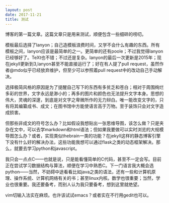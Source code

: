 ```yaml
---
layout: post
date: 2017-11-21
title: 测试
---
```


博客的第一篇文章。这篇文章只是用来测试，顺便包含一些细碎的唠叨。

模板最后选择了lanyon；自己造模板浪费时间，又学不会什么有趣的东西。所有模板之间，lanyon应该是最简单的之一。更简单的还有poole；不过我觉得lanyon已经够好了。TeXt也不错；不过还是复杂。lanyon的最后一次更新是2015年；现在jekyll更新到3,lanyon甚至不能直接运行了；好在有人提了pull request，虽然作者@mdo似乎已经放弃维护，但至少可以参照着pull request中的改动自己手动解决。

选择极简风格的原因是为了提醒自己写下的东西有多贫乏和苍白；相对于周围绚烂多彩的世界，文字永远是渺小的；再多的图片和颜色也无法提升文字本身。思想的伟大，灵魂的深邃，到底是对文字之卑微所作的无力辩白。唯一能改变文字的，只有将其编纂成书、成文；在图书馆中方能使语言高于万物。至于装饰只会对文字造成损害。

但那些非成文的符号怎么办？比如假设我想贴出一张思维导图，该怎么做？只是夹杂在文中，可以去学markdown和html语法；但如果我要做可以实时浏览的大规模导图怎么办？或者，实现类似thebrain一类的功能？在jekyll这样的静态博客引擎下没有什么好的解决办法，这些功能我想可以通过flask之类的动态框架解决。那么，就要去学习python和javascript。

我只会一点点C——也就是说，只是能看懂简单的C代码，甚至不一定会写。目前正在尝试学习数据结构与算法，顺便在学习中熟悉C。下一门语言我大概会选python——当然，不妨碍中途看看比如java之类的语法，还有一些和计算机原理、操作系统、计算机网络有关的书；甚至linux内核。数学也很重要；当然，学业也很重要。我还要备考，而别人认为我只要备考，想到这里就绝望。

vim切输入法实在麻烦。也许该试试emacs？或者实在不行用gedit也可以。

